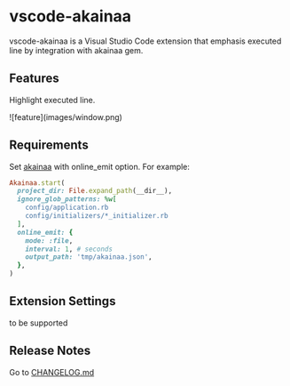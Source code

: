 # vscode-akainaa

vscode-akainaa is a Visual Studio Code extension that emphasis executed line by integration with akainaa gem.

## Features

Highlight executed line.

\!\[feature\]\(images/window.png\)

## Requirements

Set [akainaa](https://github.com/riseshia/akainaa) with online_emit option. For example:

```ruby
Akainaa.start(
  project_dir: File.expand_path(__dir__),
  ignore_glob_patterns: %w[
    config/application.rb
    config/initializers/*_initializer.rb
  ],
  online_emit: {
    mode: :file,
    interval: 1, # seconds
    output_path: 'tmp/akainaa.json',
  },
)
```

## Extension Settings

to be supported

## Release Notes

Go to [CHANGELOG.md](./CHANGELOG.md)
